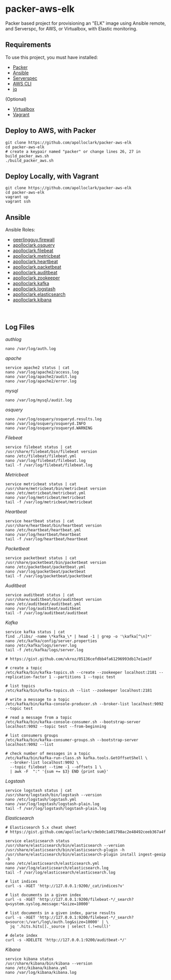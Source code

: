 # packer-aws-elk

Packer based project for provisioning an "ELK" image using Ansible remote, 
and Serverspc, for AWS, or Virtualbox, with Elastic monitoring.

## Requirements

To use this project, you must have installed:
- [Packer](https://www.packer.io/downloads.html)
- [Ansible](http://docs.ansible.com/ansible/latest/intro_installation.html)
- [Serverspec](http://serverspec.org/)
- [AWS CLI](https://docs.aws.amazon.com/cli/latest/userguide/installing.html)
- [jq](https://stedolan.github.io/jq/)

(Optional)
- [Virtualbox](https://www.virtualbox.org/wiki/Downloads)
- [Vagrant](https://www.vagrantup.com/downloads.html)

## Deploy to AWS, with Packer
```shell
git clone https://github.com/apolloclark/packer-aws-elk
cd packer-aws-elk
# create a keypair named "packer" or change lines 26, 27 in build_packer_aws.sh
./build_packer_aws.sh
```

## Deploy Locally, with Vagrant
```shell
git clone https://github.com/apolloclark/packer-aws-elk
cd packer-aws-elk
vagrant up
vagrant ssh
```

## Ansible

Ansible Roles:
- [geerlingguy.firewall](https://github.com/geerlingguy/ansible-role-firewall)
- [apolloclark.osquery](https://github.com/apolloclark/ansible-role-osquery)
- [apolloclark.filebeat](https://github.com/apolloclark/ansible-role-filebeat)
- [apolloclark.metricbeat](https://github.com/apolloclark/ansible-role-metricbeat)
- [apolloclark.heartbeat](https://github.com/apolloclark/ansible-role-heartbeat)
- [apolloclark.packetbeat](https://github.com/apolloclark/ansible-role-packetbeat)
- [apolloclark.auditbeat](https://github.com/apolloclark/ansible-role-auditbeat)
- [apolloclark.zookeeper](https://github.com/apolloclark/ansible-role-zookeeper)
- [apolloclark.kafka](https://github.com/apolloclark/ansible-role-kafka)
- [apolloclark.logstash](https://github.com/apolloclark/ansible-role-logstash)
- [apolloclark.elasticsearch](https://github.com/apolloclark/ansible-role-elasticsearch)
- [apolloclark.kibana](https://github.com/apolloclark/ansible-role-kibana)
<br/><br/><br/>



## Log Files

*authlog*
```
nano /var/log/auth.log
```

*apache*
```
service apache2 status | cat
nano /var/log/apache2/access.log
nano /var/log/apache2/audit.log
nano /var/log/apache2/error.log
```

*mysql*
```
nano /var/log/mysql/audit.log
```

*osquery*
```
nano /var/log/osquery/osqueryd.results.log
nano /var/log/osquery/osqueryd.INFO
nano /var/log/osquery/osqueryd.WARNING
```

*Filebeat*
```
service filebeat status | cat
/usr/share/filebeat/bin/filebeat version
nano /etc/filebeat/filebeat.yml
nano /var/log/filebeat/filebeat.log
tail -f /var/log/filebeat/filebeat.log
```

*Metricbeat*
```
service metricbeat status | cat
/usr/share/metricbeat/bin/metricbeat version
nano /etc/metricbeat/metricbeat.yml
nano /var/log/metricbeat/metricbeat
tail -f /var/log/metricbeat/metricbeat
```

*Heartbeat*
```
service heartbeat status | cat
/usr/share/heartbeat/bin/heartbeat version
nano /etc/heartbeat/heartbeat.yml
nano /var/log/heartbeat/heartbeat
tail -f /var/log/heartbeat/heartbeat
```

*Packetbeat*
```
service packetbeat status | cat
/usr/share/packetbeat/bin/packetbeat version
nano /etc/packetbeat/packetbeat.yml
nano /var/log/packetbeat/packetbeat
tail -f /var/log/packetbeat/packetbeat
```

*Auditbeat*
```
service auditbeat status | cat
/usr/share/auditbeat/bin/auditbeat version
nano /etc/auditbeat/auditbeat.yml
nano /var/log/auditbeat/auditbeat
tail -f /var/log/auditbeat/auditbeat
```

*Kafka*
```
service kafka status | cat
find ./libs/ -name \*kafka_\* | head -1 | grep -o '\kafka[^\n]*'
nano /etc/kafka/config/server.properties
nano /etc/kafka/logs/server.log
tail -f /etc/kafka/logs/server.log

# https://gist.github.com/vkroz/05136cefdbb4fa61296993db17e1ae3f

# create a topic
/etc/kafka/bin/kafka-topics.sh --create --zookeeper localhost:2181 --replication-factor 1 --partitions 1 --topic test

# list topics
/etc/kafka/bin/kafka-topics.sh --list --zookeeper localhost:2181

# write a message to a topic
/etc/kafka/bin/kafka-console-producer.sh --broker-list localhost:9092 --topic test

# read a message from a topic
/etc/kafka/bin/kafka-console-consumer.sh --bootstrap-server localhost:9092 --topic test --from-beginning

# list consumers groups
/etc/kafka/bin/kafka-consumer-groups.sh --bootstrap-server localhost:9092 --list

# check number of messages in a topic
/etc/kafka/bin/kafka-run-class.sh kafka.tools.GetOffsetShell \
  --broker-list localhost:9092 \
  --topic filebeat --time -1 --offsets 1 \
  | awk -F  ":" '{sum += $3} END {print sum}'

```

*Logstash*
```
service logstash status | cat
/usr/share/logstash/bin/logstash --version
nano /etc/logstash/logstash.yml
nano /var/log/logstash/logstash-plain.log
tail -f /var/log/logstash/logstash-plain.log
```

*Elasticsearch*
```
# Elasticsearch 5.x cheat sheet
# https://gist.github.com/apolloclark/c9eb0c1a01798ac2e48492ceeb367a4f

service elasticsearch status
/usr/share/elasticsearch/bin/elasticsearch --version
/usr/share/elasticsearch/bin/elasticsearch-plugin -h
/usr/share/elasticsearch/bin/elasticsearch-plugin install ingest-geoip -b
nano /etc/elasticsearch/elasticsearch.yml
nano /var/log/elasticsearch/elasticsearch.log
tail -f /var/log/elasticsearch/elasticsearch.log

# list indices
curl -s -XGET 'http://127.0.0.1:9200/_cat/indices?v'

# list documents in a given index
curl -s -XGET 'http://127.0.0.1:9200/filebeat-*/_search?q=system.syslog.message:*&size=10000'

# list documents in a given index, parse results
curl -s -XGET 'http://127.0.0.1:9200/filebeat-*/_search?q=source:\/var\/log\/auth.log&size=10000' | \
  jq '.hits.hits[]._source | select (.!=null)'
  
# delete index
curl -s -XDELETE 'http://127.0.0.1:9200/auditbeat-*/'
```

*Kibana*
```
service kibana status
/usr/share/kibana/bin/kibana --version
nano /etc/kibana/kibana.yml
nano /var/log/kibana/kibana.log
```